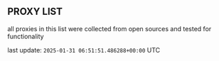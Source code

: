 ## PROXY LIST

all proxies in this list were collected from open sources and tested for functionality

last update: `2025-01-31 06:51:51.486288+00:00` UTC
